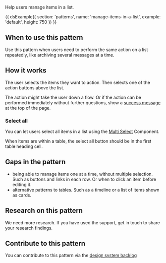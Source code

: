 Help users manage items in a list.

{{ dsExample({
  section: 'patterns',
  name: 'manage-items-in-a-list',
  example: 'default',
  height: 750
}) }}

## When to use this pattern

Use this pattern when users need to perform the same action on a list repeatedly, like archiving several messages at a time.

## How it works

The user selects the items they want to action. Then selects one of the action buttons above the list.

The action might take the user down a flow. Or if the action can be performed immediately without further questions, show a [success message](/components/banner/) at the top of the page.

### Select all

You can let users select all items in a list using the [Multi Select](/components/multi-select) Component.

When items are within a table, the select all button should be in the first table heading cell.

## Gaps in the pattern

- being able to manage items one at a time, without multiple selection. Such as buttons and links in each row. Or when to click an item before editing it.
- alternative patterns to tables. Such as a timeline or a list of items shown as cards.

## Research on this pattern

We need more research. If you have used the support, get in touch to share your research findings.

## Contribute to this pattern

You can contribute to this pattern via the [design system backlog](https://github.com/ministryofjustice/mojdt-design-system-backlog/)



